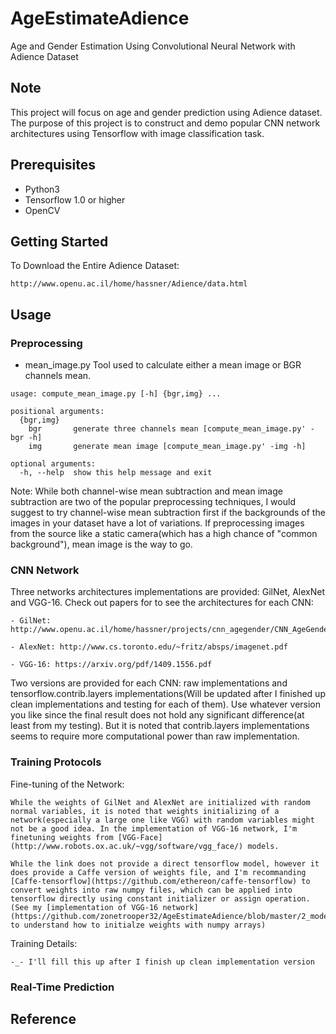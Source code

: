 # AgeEstimateAdience
Age and Gender Estimation Using Convolutional Neural Network with Adience Dataset

## Note
This project will focus on age and gender prediction using Adience dataset. The purpose of this project is to construct and demo popular CNN network architectures using Tensorflow with image classification task.

## Prerequisites

 - Python3
 - Tensorflow 1.0 or higher
 - OpenCV

## Getting Started

To Download the Entire Adience Dataset:
```
http://www.openu.ac.il/home/hassner/Adience/data.html
```

## Usage

### Preprocessing

 - mean_image.py Tool used to calculate either a mean image or BGR channels mean.

```
usage: compute_mean_image.py [-h] {bgr,img} ...

positional arguments:
  {bgr,img}
    bgr       generate three channels mean [compute_mean_image.py' -bgr -h]
    img       generate mean image [compute_mean_image.py' -img -h]

optional arguments:
  -h, --help  show this help message and exit
```

Note: While both channel-wise mean subtraction and mean image subtraction are two of the popular preprocessing techniques, I would suggest to try channel-wise mean subtraction first if the backgrounds of the images in your dataset have a lot of variations. If preprocessing images from the source like a static camera(which has a high chance of "common background"), mean image is the way to go. 


### CNN Network

Three networks architectures implementations are provided: GilNet, AlexNet and VGG-16. Check out papers for to see the architectures for each CNN:

	- GilNet: http://www.openu.ac.il/home/hassner/projects/cnn_agegender/CNN_AgeGenderEstimation.pdf

	- AlexNet: http://www.cs.toronto.edu/~fritz/absps/imagenet.pdf

	- VGG-16: https://arxiv.org/pdf/1409.1556.pdf

Two versions are provided for each CNN: raw implementations and tensorflow.contrib.layers implementations(Will be updated after I finished up clean implementations and testing for each of them). Use whatever version you like since the final result does not hold any significant difference(at least from my testing). But it is noted that contrib.layers implementations seems to require more computational power than raw implementation.


### Training Protocols

Fine-tuning of the Network:

	While the weights of GilNet and AlexNet are initialized with random normal variables, it is noted that weights initializing of a network(especially a large one like VGG) with random variables might not be a good idea. In the implementation of VGG-16 network, I'm finetuning weights from [VGG-Face](http://www.robots.ox.ac.uk/~vgg/software/vgg_face/) models.

	While the link does not provide a direct tensorflow model, however it does provide a Caffe version of weights file, and I'm recommanding [Caffe-tensorflow](https://github.com/ethereon/caffe-tensorflow) to convert weights into raw numpy files, which can be applied into tensorflow directly using constant initializer or assign operation. (See my [implementation of VGG-16 network](https://github.com/zonetrooper32/AgeEstimateAdience/blob/master/2_model/vgg16.py) to understand how to initialze weights with numpy arrays)

Training Details:

	-_- I'll fill this up after I finish up clean implementation version

### Real-Time Prediction




## Reference
